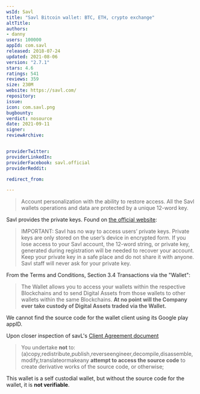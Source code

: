 ```yaml
---
wsId: Savl
title: "Savl Bitcoin wallet: BTC, ETH, crypto exchange"
altTitle: 
authors:
- danny
users: 100000
appId: com.savl
released: 2018-07-24
updated: 2021-08-06
version: "2.7.1"
stars: 4.6
ratings: 541
reviews: 359
size: 230M
website: https://savl.com/
repository: 
issue: 
icon: com.savl.png
bugbounty: 
verdict: nosource
date: 2021-09-11
signer: 
reviewArchive:


providerTwitter: 
providerLinkedIn: 
providerFacebook: savl.official
providerReddit: 

redirect_from:

---
```



> Account personalization with the ability to restore access. All the Savl wallets operations and data are protected by a unique 12-word key.

Savl provides the private keys. Found on [the official website](https://www.savl.com/access):

> IMPORTANT: Savl has no way to access users’ private keys. Private keys are only stored on the user’s device in encrypted form. If you lose access to your Savl account, the 12-word string, or private key, generated during registration will be needed to recover your account. Keep your private key in a safe place and do not share it with anyone. Savl staff will never ask for your private key.

From the Terms and Conditions, Section 3.4 Transactions via the "Wallet":

> The Wallet allows you to access your wallets within the respective Blockchains and to send Digital Assets from those wallets to other wallets within the same Blockchains. **At no point will the Company ever take custody of Digital Assets traded via the Wallet.**

We cannot find the source code for the wallet client using its Google play appID. 

Upon closer inspection of savL's [Client Agreement document](https://savl.s3.amazonaws.com/docs/terms.pdf)

> You undertake **not** to:(a)copy,redistribute,publish,reverseengineer,decompile,disassemble,modify,translateormakeany **attempt to access the source code** to create derivative works of the source code, or otherwise;

This wallet is a self custodial wallet, but without the source code for the wallet, it is **not verifiable**.



